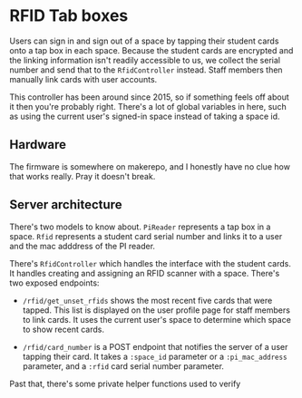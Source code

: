 # RFID Tab boxes

Users can sign in and sign out of a space by tapping their student cards onto a
tap box in each space. Because the student cards are encrypted and the linking
information isn't readily accessible to us, we collect the serial number and
send that to the `RfidController` instead. Staff members then manually link
cards with user accounts.

This controller has been around since 2015, so if something feels off about it
then you're probably right. There's a lot of global variables in here, such as
using the current user's signed-in space instead of taking a space id.

## Hardware

The firmware is somewhere on makerepo, and I honestly have no clue how that
works really. Pray it doesn't break.

## Server architecture

There's two models to know about. `PiReader` represents a tap box in a space.
`Rfid` represents a student card serial number and links it to a user and the
mac adddress of the PI reader.

There's `RfidController` which handles the interface with the student cards. It
handles creating and assigning an RFID scanner with a space. There's two exposed
endpoints:

- `/rfid/get_unset_rfids` shows the most recent five cards that were tapped.
  This list is displayed on the user profile page for staff members to link
  cards. It uses the current user's space to determine which space to show
  recent cards.

- `/rfid/card_number` is a POST endpoint that notifies the server of a user
  tapping their card. It takes a `:space_id` parameter or a `:pi_mac_address`
  parameter, and a `:rfid` card serial number parameter.

Past that, there's some private helper functions used to verify
